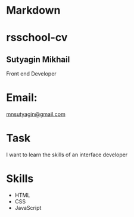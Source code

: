 # Markdown
# rsschool-cv
## Sutyagin Mikhail

Front end Developer

# Email:
mnsutyagin@gmail.com

# Task
I want to learn the skills of an interface developer

# Skills
- HTML
- CSS
- JavaScript
